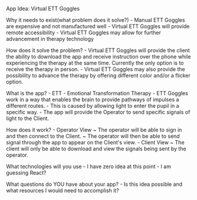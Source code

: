 App Idea: Virtual ETT Goggles

Why it needs to exist(what problem does it solve?)
    - Manual ETT Goggles are expensive and not manufactured well
    - Virtual ETT Goggles will provide remote accessibility
    - Virtual ETT Goggles may allow for further advancement in therapy technology

How does it solve the problem?
    - Virtual ETT Goggles will provide the client the ability to download the app and receive instruction over the phone while experiencing the therapy at the same time. Currently the only option is to receive the therapy in person.
    - Virtual ETT Goggles may also provide the possibility to advance the therapy by offering different color and/or a flicker option.

What is the app?
    - ETT - Emotional Transformation Therapy
    - ETT Goggles work in a way that enables the brain to provide pathways of impulses a different routes.
    - This is caused by allowing light to enter the pupil in a specific way.
    - The app will provide the Operator to send specific signals of light to the Client.

How does it work?
    - Operator View
        ~ The operator will be able to sign in and then connect to the Client.
        ~ The operator will then be able to send signal through the app to appear on the Client's view.
    - Client View
        ~ The client will only be able to download and view the signals being sent by the operator.

What technologies will you use
    - I have zero idea at this point
    - I am guessing React?

What questions do YOU have about your app?
    - Is this idea possible and what resources I would need to accomplish it?